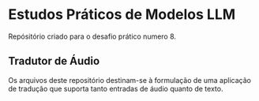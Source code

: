 # Estudos Práticos de Modelos LLM
Repósitório criado para o desafio prático numero 8.

## Tradutor de Áudio

Os arquivos deste repositório destinam-se à formulação de uma aplicação de tradução que suporta tanto entradas de áudio quanto de texto.
